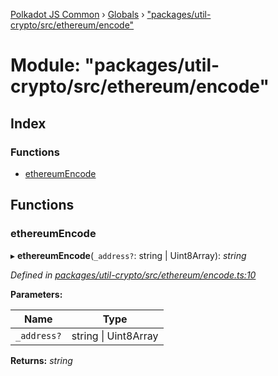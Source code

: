 [Polkadot JS Common](../README.md) › [Globals](../globals.md) › ["packages/util-crypto/src/ethereum/encode"](_packages_util_crypto_src_ethereum_encode_.md)

# Module: "packages/util-crypto/src/ethereum/encode"

## Index

### Functions

* [ethereumEncode](_packages_util_crypto_src_ethereum_encode_.md#ethereumencode)

## Functions

###  ethereumEncode

▸ **ethereumEncode**(`_address?`: string | Uint8Array): *string*

*Defined in [packages/util-crypto/src/ethereum/encode.ts:10](https://github.com/polkadot-js/common/blob/6e4a5281/packages/util-crypto/src/ethereum/encode.ts#L10)*

**Parameters:**

Name | Type |
------ | ------ |
`_address?` | string &#124; Uint8Array |

**Returns:** *string*

